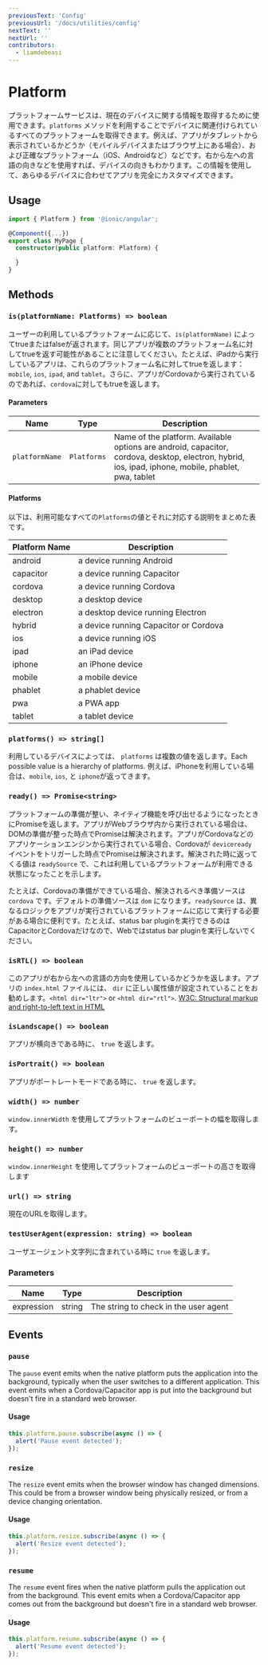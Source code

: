 ```yaml
---
previousText: 'Config'
previousUrl: '/docs/utilities/config'
nextText: ''
nextUrl: ''
contributors:
  - liamdebeasi
---
```



# Platform

プラットフォームサービスは、現在のデバイスに関する情報を取得するために使用できます。`platforms` メソッドを利用することでデバイスに関連付けられているすべてのプラットフォームを取得できます。例えば、アプリがタブレットから表示されているかどうか（モバイルデバイスまたはブラウザ上にある場合）、および正確なプラットフォーム（iOS、Androidなど）などです。右から左への言語の向きなどを使用すれば、デバイスの向きもわかります。この情報を使用して、あらゆるデバイスに合わせてアプリを完全にカスタマイズできます。

## Usage

```typescript
import { Platform } from '@ionic/angular';

@Component({...})
export class MyPage {
  constructor(public platform: Platform) {

  }
}
```

## Methods

### `is(platformName: Platforms) => boolean`

ユーザーの利用しているプラットフォームに応じて、`is(platformName)` によってtrueまたはfalseが返されます。同じアプリが複数のプラットフォーム名に対してtrueを返す可能性があることに注意してください。たとえば、iPadから実行しているアプリは、これらのプラットフォーム名に対してtrueを返します：`mobile`, `ios`, `ipad`, and `tablet`。さらに、アプリがCordovaから実行されているのであれば、`cordova`に対してもtrueを返します。

#### Parameters

| Name                | Type                | Description                                                                                                                                  |
|---------------------|---------------------|----------------------------------------------------------------------------------------------------------------------------------------------|
| `platformName`      | `Platforms`         | Name of the platform. Available options are android, capacitor, cordova, desktop, electron, hybrid, ios, ipad, iphone, mobile, phablet, pwa, tablet |

#### Platforms

以下は、利用可能なすべての`Platforms`の値とそれに対応する説明をまとめた表です。

| Platform Name | Description                           |
|---------------|---------------------------------------|
| android       | a device running Android              |
| capacitor     | a device running Capacitor            |
| cordova       | a device running Cordova              |
| desktop       | a desktop device                      |
| electron      | a desktop device running Electron     |
| hybrid        | a device running Capacitor or Cordova |
| ios           | a device running iOS                  |
| ipad          | an iPad device                        |
| iphone        | an iPhone device                      |
| mobile        | a mobile device                       |
| phablet       | a phablet device                      |
| pwa           | a PWA app                             |
| tablet        | a tablet device                       |

### `platforms() => string[]`

利用しているデバイスによっては、 `platforms` は複数の値を返します。Each possible value is a hierarchy of platforms. 例えば、iPhoneを利用している場合は、`mobile`, `ios`, と `iphone`が返ってきます。

### `ready() => Promise<string>`

プラットフォームの準備が整い、ネイティブ機能を呼び出せるようになったときにPromiseを返します。アプリがWebブラウザ内から実行されている場合は、DOMの準備が整った時点でPromiseは解決されます。アプリがCordovaなどのアプリケーションエンジンから実行されている場合、Cordovaが `deviceready` イベントをトリガーした時点でPromiseは解決されます。解決された時に返ってくる値は `readySource` で、これは利用しているプラットフォームが利用できる状態になったことを示します。

たとえば、Cordovaの準備ができている場合、解決されるべき準備ソースは `cordova` です。デフォルトの準備ソースは `dom` になります。`readySource` は、異なるロジックをアプリが実行されているプラットフォームに応じて実行する必要がある場合に便利です。たとえば、status bar pluginを実行できるのはCapacitorとCordovaだけなので、Webではstatus bar pluginを実行しないでください。

### `isRTL() => boolean`

このアプリが右から左への言語の方向を使用しているかどうかを返します。アプリの `index.html` ファイルには、 `dir` に正しい属性値が設定されていることをお勧めします。`<html dir="ltr">` or `<html dir="rtl">`. [W3C: Structural markup and right-to-left text in HTML](http://www.w3.org/International/questions/qa-html-dir)

### `isLandscape() => boolean`

アプリが横向きである時に、 `true` を返します。

### `isPortrait() => boolean`

アプリがポートレートモードである時に、 `true` を返します。

### `width() => number`

`window.innerWidth` を使用してプラットフォームのビューポートの幅を取得します。

### `height() => number`

`window.innerHeight` を使用してプラットフォームのビューポートの高さを取得します

### `url() => string`

現在のURLを取得します。

### `testUserAgent(expression: string) => boolean`

ユーザエージェント文字列に含まれている時に `true`  を返します。

### Parameters
| Name       | Type   | Description                           |
|------------|--------|---------------------------------------|
| expression | string | The string to check in the user agent |

## Events

### `pause`

The `pause` event emits when the native platform puts the application into the background, typically when the user switches to a different application. This event emits when a Cordova/Capacitor app is put into the background but doesn't fire in a standard web browser.

#### Usage

```typescript
this.platform.pause.subscribe(async () => {
  alert('Pause event detected');
});
```

### `resize`

The `resize` event emits when the browser window has changed dimensions. This could be from a browser window being physically resized, or from a device changing orientation.

#### Usage

```typescript
this.platform.resize.subscribe(async () => {
  alert('Resize event detected');
});
```

### `resume`

The `resume` event fires when the native platform pulls the application out from the background. This event emits when a Cordova/Capacitor app comes out from the background but doesn't fire in a standard web browser.

#### Usage

```typescript
this.platform.resume.subscribe(async () => {
  alert('Resume event detected');
});
```
